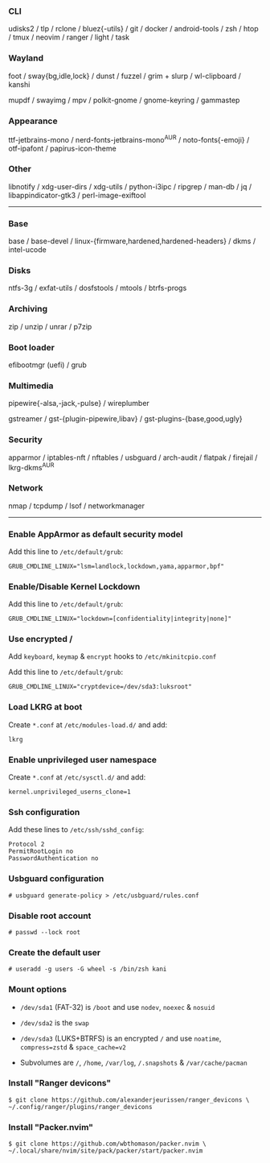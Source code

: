 ### CLI
udisks2 / tlp / rclone / bluez{-utils} / git / docker / android-tools / zsh / htop / tmux / neovim / ranger / light / task

### Wayland
foot / sway{bg,idle,lock} / dunst / fuzzel / grim + slurp / wl-clipboard / kanshi

mupdf / swayimg / mpv / polkit-gnome / gnome-keyring / gammastep

### Appearance
ttf-jetbrains-mono / nerd-fonts-jetbrains-mono<sup>AUR</sup> / noto-fonts{-emoji} / otf-ipafont / papirus-icon-theme

### Other
libnotify / xdg-user-dirs / xdg-utils / python-i3ipc / ripgrep / man-db / jq / libappindicator-gtk3 / perl-image-exiftool

---
### Base
base / base-devel / linux-{firmware,hardened,hardened-headers} / dkms / intel-ucode

### Disks
ntfs-3g / exfat-utils / dosfstools / mtools / btrfs-progs

### Archiving
zip / unzip / unrar / p7zip

### Boot loader
efibootmgr (uefi) / grub

### Multimedia
pipewire{-alsa,-jack,-pulse} / wireplumber

gstreamer / gst-{plugin-pipewire,libav} / gst-plugins-{base,good,ugly}

### Security
apparmor / iptables-nft / nftables / usbguard / arch-audit / flatpak / firejail / lkrg-dkms<sup>AUR</sup>

### Network
nmap / tcpdump / lsof / networkmanager

---
### Enable AppArmor as default security model
Add this line to `/etc/default/grub`:
```
GRUB_CMDLINE_LINUX="lsm=landlock,lockdown,yama,apparmor,bpf"
```

### Enable/Disable Kernel Lockdown
Add this line to `/etc/default/grub`:
```
GRUB_CMDLINE_LINUX="lockdown=[confidentiality|integrity|none]"
```

### Use encrypted /
Add `keyboard`, `keymap` & `encrypt` hooks to `/etc/mkinitcpio.conf`

Add this line to `/etc/default/grub`:
```
GRUB_CMDLINE_LINUX="cryptdevice=/dev/sda3:luksroot"
```

### Load LKRG at boot
Create `*.conf` at `/etc/modules-load.d/` and add:
```
lkrg
```

### Enable unprivileged user namespace
Create `*.conf` at `/etc/sysctl.d/` and add:
```
kernel.unprivileged_userns_clone=1
```

### Ssh configuration
Add these lines to `/etc/ssh/sshd_config`:
```
Protocol 2
PermitRootLogin no
PasswordAuthentication no
```

### Usbguard configuration
```
# usbguard generate-policy > /etc/usbguard/rules.conf
```

### Disable root account
```
# passwd --lock root
```

### Create the default user
```
# useradd -g users -G wheel -s /bin/zsh kani
```

### Mount options
- `/dev/sda1` (FAT-32) is `/boot` and use `nodev`, `noexec` & `nosuid`

- `/dev/sda2` is the `swap`

- `/dev/sda3` (LUKS+BTRFS) is an encrypted `/` and use `noatime`, `compress=zstd` & `space_cache=v2`

- Subvolumes are `/`, `/home`, `/var/log`, `/.snapshots` & `/var/cache/pacman`

### Install "Ranger devicons"
```
$ git clone https://github.com/alexanderjeurissen/ranger_devicons \
~/.config/ranger/plugins/ranger_devicons
```

### Install "Packer.nvim"
```
$ git clone https://github.com/wbthomason/packer.nvim \
~/.local/share/nvim/site/pack/packer/start/packer.nvim
```
